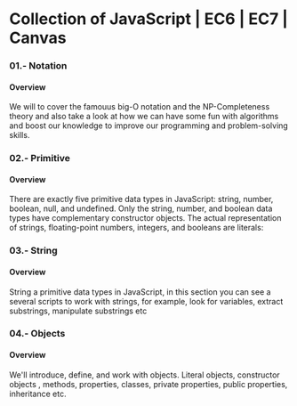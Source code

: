 # Collection of JavaScript | EC6 | EC7 | Canvas

### 01.- Notation

#### Overview

We will to cover the famouus big-O notation and the NP-Completeness theory and also take a look at how we can have some fun
with algorithms and boost our knowledge to improve our programming and problem-solving skills.

### 02.- Primitive

#### Overview

There are exactly five primitive data types in JavaScript: string, number, boolean, null,
and undefined. Only the string, number, and boolean data types have complementary
constructor objects. The actual representation of strings, floating-point numbers, integers,
and booleans are literals:

### 03.- String

#### Overview

String a primitive data types in JavaScript, in this section you can see a several scripts to work with strings, for example, 
look for variables, extract substrings, manipulate substrings etc

### 04.- Objects

#### Overview

We'll introduce, define, and work with objects. Literal objects, constructor objects , methods, properties, classes, private properties, public properties, inheritance etc.

